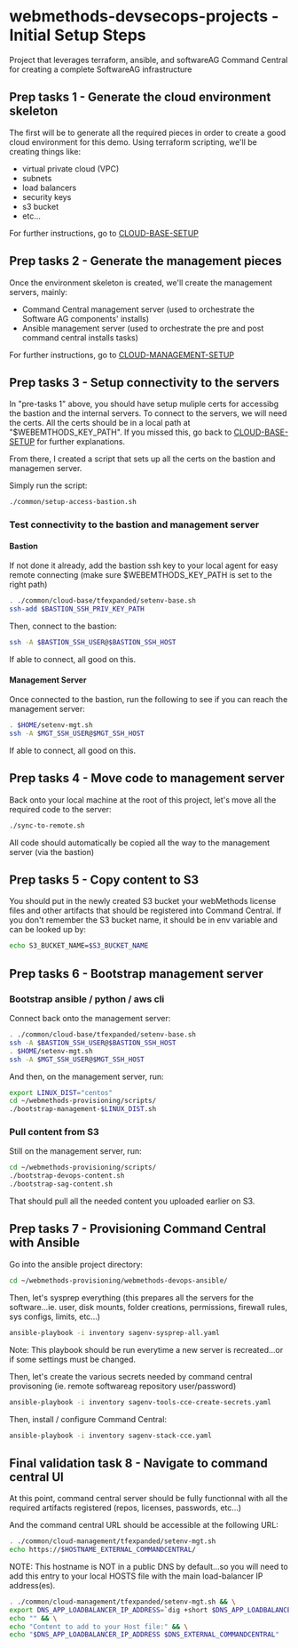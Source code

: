 # webmethods-devsecops-projects - Initial Setup Steps

Project that leverages terraform, ansible, and softwareAG Command Central for creating a complete SoftwareAG infrastructure

## Prep tasks 1 - Generate the cloud environment skeleton

The first will be to generate all the required pieces in order to create a good cloud environment for this demo.
Using terraform scripting, we'll be creating things like:

- virtual private cloud (VPC)
- subnets
- load balancers
- security keys
- s3 bucket
- etc...

For further instructions, go to [CLOUD-BASE-SETUP](./common/cloud-base/README.md)

## Prep tasks 2 - Generate the management pieces

Once the environment skeleton is created, we'll create the management servers, mainly:

- Command Central management server (used to orchestrate the Software AG components' installs)
- Ansible management server (used to orchestrate the pre and post command central installs tasks)

For further instructions, go to [CLOUD-MANAGEMENT-SETUP](./common/cloud-management/README.md)

## Prep tasks 3 - Setup connectivity to the servers

In "pre-tasks 1" above, you should have setup muliple certs for accessibg the bastion and the internal servers.
To connect to the servers, we will need the certs.
All the certs should be in a local path at "$WEBEMTHODS_KEY_PATH".
If you missed this, go back to [CLOUD-BASE-SETUP](./common/cloud-base/README.md) for further explanations.

From there, I created a script that sets up all the certs on the bastion and managemen server.

Simply run the script:

```bash
./common/setup-access-bastion.sh
```

### Test connectivity to the bastion and management server

#### Bastion

If not done it already, add the bastion ssh key to your local agent for easy remote connecting (make sure $WEBEMTHODS_KEY_PATH is set to the right path)

```bash
. ./common/cloud-base/tfexpanded/setenv-base.sh
ssh-add $BASTION_SSH_PRIV_KEY_PATH
```

Then, connect to the bastion:

```bash
ssh -A $BASTION_SSH_USER@$BASTION_SSH_HOST
```

If able to connect, all good on this.

#### Management Server

Once connected to the bastion, run the following to see if you can reach the management server:

```bash
. $HOME/setenv-mgt.sh
ssh -A $MGT_SSH_USER@$MGT_SSH_HOST
```

If able to connect, all good on this.

## Prep tasks 4 - Move code to management server

Back onto your local machine at the root of this project, let's move all the required code to the server:

```bash
./sync-to-remote.sh
```

All code should automatically be copied all the way to the management server (via the bastion)

## Prep tasks 5 - Copy content to S3

You should put in the newly created S3 bucket your webMethods license files and other artifacts that should be registered into Command Central.
If you don't remember the S3 bucket name, it should be in env variable and can be looked up by:

```bash
echo S3_BUCKET_NAME=$S3_BUCKET_NAME
```

## Prep tasks 6 - Bootstrap management server

### Bootstrap ansible / python / aws cli

Connect back onto the management server:

```bash
. ./common/cloud-base/tfexpanded/setenv-base.sh
ssh -A $BASTION_SSH_USER@$BASTION_SSH_HOST
. $HOME/setenv-mgt.sh
ssh -A $MGT_SSH_USER@$MGT_SSH_HOST
```

And then, on the management server, run:

```bash
export LINUX_DIST="centos"
cd ~/webmethods-provisioning/scripts/
./bootstrap-management-$LINUX_DIST.sh
```

### Pull content from S3

Still on the management server, run:

```bash
cd ~/webmethods-provisioning/scripts/
./bootstrap-devops-content.sh
./bootstrap-sag-content.sh
```

That should pull all the needed content you uploaded earlier on S3.

## Prep tasks 7 - Provisioning Command Central with Ansible

Go into the ansible project directory:

```bash
cd ~/webmethods-provisioning/webmethods-devops-ansible/
```

Then, let's sysprep everything (this prepares all the servers for the software...ie. user, disk mounts, folder creations, permissions, firewall rules, sys configs, limits, etc...)

```bash
ansible-playbook -i inventory sagenv-sysprep-all.yaml
```

Note: This playbook should be run everytime a new server is recreated...or if some settings must be changed.

Then, let's create the various secrets needed by command central provisoning (ie. remote softwareag repository user/password)

```bash
ansible-playbook -i inventory sagenv-tools-cce-create-secrets.yaml
```

Then, install / configure Command Central:

```bash
ansible-playbook -i inventory sagenv-stack-cce.yaml
```

## Final validation task 8 - Navigate to command central UI

At this point, command central server should be fully functionnal with all the required artifacts registered (repos, licenses, passwords, etc...)

And the command central URL should be accessible at the following URL:

```bash
. ./common/cloud-management/tfexpanded/setenv-mgt.sh
echo https://$HOSTNAME_EXTERNAL_COMMANDCENTRAL/
```

NOTE: This hostname is NOT in a public DNS by default...so you will need to add this entry to your local HOSTS file with the main load-balancer IP address(es).

```bash
. ./common/cloud-management/tfexpanded/setenv-mgt.sh && \
export DNS_APP_LOADBALANCER_IP_ADDRESS=`dig +short $DNS_APP_LOADBALANCER | head -n 1` && \
echo "" && \
echo "Content to add to your Host file:" && \
echo "$DNS_APP_LOADBALANCER_IP_ADDRESS $DNS_EXTERNAL_COMMANDCENTRAL"
```
